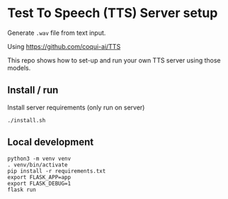 # Test To Speech (TTS) Server setup

Generate `.wav` file from text input.

Using https://github.com/coqui-ai/TTS

This repo shows how to set-up and run your own
TTS server using those models.


## Install / run

Install server requirements (only run on server)
```
./install.sh
```

## Local development

```
python3 -m venv venv
. venv/bin/activate
pip install -r requirements.txt
export FLASK_APP=app
export FLASK_DEBUG=1
flask run
```
